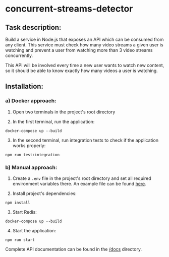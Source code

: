 # concurrent-streams-detector


## Task description:
Build a service in Node.js that exposes an API which can be consumed from any client.
This service must check how many video streams a given user is watching and prevent a user from watching more than 3 video streams concurrently.

This API will be involved every time a new user wants to watch new content, so it should be able to know exactly how many videos a user is watching.


## Installation:

### a) Docker approach:
1. Open two terminals in the project's root directory

2. In the first terminal, run the application:
```
docker-compose up --build
```

3. In the second terminal, run integration tests to check if the application works properly:
```
npm run test:integration
```

### b) Manual approach:
1. Create a `.env` file in the project's root directory and set all required environment variables there.
    An example file can be found [here](.env.example).
   
2. Install project's dependencies:
```   
npm install
```

3. Start Redis:
```
docker-compose up --build
```

4. Start the application:
```
npm run start
```

Complete API documentation can be found in the [/docs](docs/docs.md) directory.
